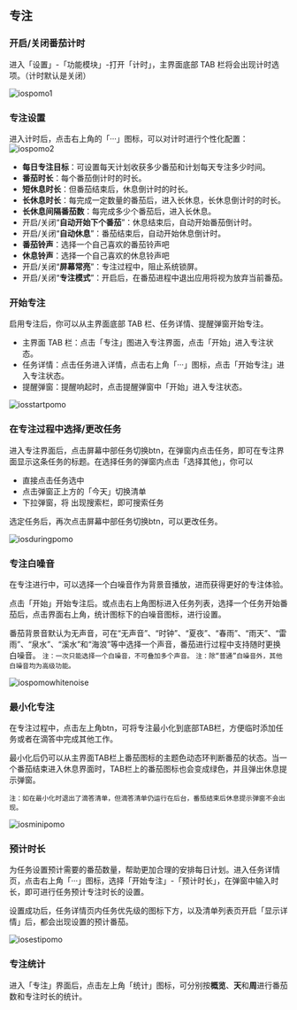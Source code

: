 ## 专注

### 开启/关闭番茄计时

进入「设置」-「功能模块」-打开「计时」，主界面底部 TAB 栏将会出现计时选项。（计时默认是关闭）

![iospomo1](../images/ios/pomo/enablepomo.png)

### 专注设置

进入计时后，点击右上角的「···」图标，可以对计时进行个性化配置：
![iospomo2](../images/ios/pomo/pomosettings.png)


* **每日专注目标**：可设置每天计划收获多少番茄和计划每天专注多少时间。
* **番茄时长**：每个番茄倒计时的时长。
* **短休息时长**：但番茄结束后，休息倒计时的时长。
* **长休息时长**：每完成一定数量的番茄后，进入长休息，长休息倒计时的时长。
* **长休息间隔番茄数**：每完成多少个番茄后，进入长休息。
* 开启/关闭“**自动开始下个番茄**”：休息结束后，自动开始番茄倒计时。
* 开启/关闭“**自动休息**”：番茄结束后，自动开始休息倒计时。
* **番茄铃声**：选择一个自己喜欢的番茄铃声吧
* **休息铃声**：选择一个自己喜欢的休息铃声吧
* 开启/关闭“**屏幕常亮**”：专注过程中，阻止系统锁屏。
* 开启/关闭“**专注模式**”：开启后，在番茄进程中退出应用将视为放弃当前番茄。


### 开始专注

启用专注后，你可以从主界面底部 TAB 栏、任务详情、提醒弹窗开始专注。

* 主界面 TAB 栏：点击「专注」图进入专注界面，点击「开始」进入专注状态。
* 任务详情：点击任务进入详情，点击右上角「···」图标，点击「开始专注」进入专注状态。
* 提醒弹窗：提醒响起时，点击提醒弹窗中「开始」进入专注状态。

![iosstartpomo](../images/ios/pomo/startpomo.png)

### 在专注过程中选择/更改任务

进入专注界面后，点击屏幕中部任务切换btn，在弹窗内点击任务，即可在专注界面显示这条任务的标题。在选择任务的弹窗内点击「选择其他」，你可以

* 直接点击任务选中
* 点击弹窗正上方的「今天」切换清单
* 下拉弹窗，将 出现搜索栏，即可搜索任务

选定任务后，再次点击屏幕中部任务切换btn，可以更改任务。

![iosduringpomo](../images/ios/pomo/choosetask.jpg)

### 专注白噪音

在专注进行中，可以选择一个白噪音作为背景音播放，进而获得更好的专注体验。

点击「开始」开始专注后。或点击右上角图标进入任务列表，选择一个任务开始番茄后，点击界面右上角，统计图标下的白噪音图标，进行设置。

番茄背景音默认为无声音，可在“无声音”、“时钟”、“夏夜”、“春雨”、“雨天”、“雷雨”、“泉水”、“溪水”和“海浪”等中选择一个声音，番茄进行过程中支持随时更换白噪音。 `注：一次只能选择一个白噪音，不可叠加多个声音。` `注：除“普通”白噪音外，其他白噪音均为高级功能。`

![iospomowhitenoise](../images/ios/pomo/whitenoise.jpg)

### 最小化专注

在专注过程中，点击左上角btn，可将专注最小化到底部TAB栏，方便临时添加任务或者在滴答中完成其他工作。

最小化后仍可以从主界面TAB栏上番茄图标的主题色动态环判断番茄的状态。当一个番茄结束进入休息界面时，TAB栏上的番茄图标也会变成绿色，并且弹出休息提示弹窗。

`注：如在最小化时退出了滴答清单，但滴答清单仍运行在后台，番茄结束后休息提示弹窗不会出现。`

![iosminipomo](../images/ios/pomo/minimizepomo.jpg)

### 预计时长

为任务设置预计需要的番茄数量，帮助更加合理的安排每日计划。进入任务详情页，点击右上角「···」图标，选择「开始专注」-「预计时长」，在弹窗中输入时长，即可进行任务预计专注时长的设置。

设置成功后，任务详情页内任务优先级的图标下方，以及清单列表页开启「显示详情」后，都会出现设置的预计番茄。

![iosestipomo](../images/ios/pomo/estimatedpomo.png)

### 专注统计

进入「专注」界面后，点击左上角「统计」图标，可分别按**概览**、**天**和**周**进行番茄数和专注时长的统计。

